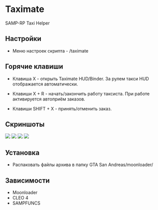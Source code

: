 # Taximate
SAMP-RP Taxi Helper

## Настройки
- Меню настроек скрипта - /taximate

## Горячие клавиши
- Клавиша X - открыть Taximate HUD/Binder. За рулем такси HUD отображается автоматически.

- Клавиши X + R - начать/закончить работу таксиста. При работе активируется автоприём заказов.

- Клавиши SHIFT + X - принять/отменить заказ.

## Скриншоты

![ ](https://i.imgur.com/q6GQ4Xp.png) 
![ ](https://i.imgur.com/IxTMbIx.png) ![ ](https://i.imgur.com/Rpq30VY.png)
![ ](https://i.imgur.com/0YzM9qk.png)

## Установка
- Распаковать файлы архива в папку GTA San Andreas/moonloader/
    
## Зависимости
-   Moonloader 
-   CLEO 4
-   SAMPFUNCS



